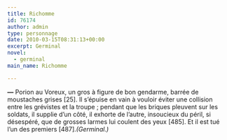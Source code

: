 ```yaml
---
title: Richomme
id: 76174
author: admin
type: personnage
date: 2010-03-15T08:31:13+00:00
excerpt: Germinal
novel:
  - germinal
main_name: Richomme

---
```

**—** Porion au Voreux, un gros à figure de bon gendarme, barrée de moustaches grises [25]. Il s&rsquo;épuise en vain à vouloir éviter une collision entre les grévistes et la troupe ; pendant que les briques pleuvent sur les soldats, il supplie d&rsquo;un côté, il exhorte de l&rsquo;autre, insoucieux du péril, si désespéré, que de grosses larmes lui coulent des yeux [485]. Et il est tué l&rsquo;un des premiers [487]._(Germinal.)_